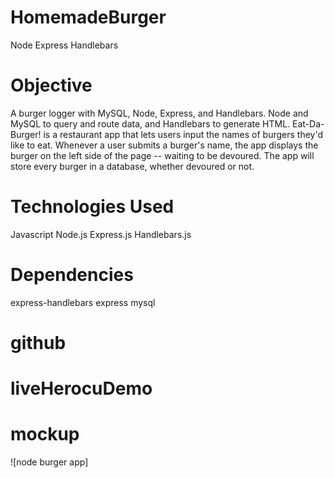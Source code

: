 # HomemadeBurger
Node Express Handlebars

# Objective
A burger logger with MySQL, Node, Express, and Handlebars. Node and MySQL to query and route data, and Handlebars to generate HTML. Eat-Da-Burger! is a restaurant app that lets users input the names of burgers they'd like to eat. Whenever a user submits a burger's name, the app displays the burger on the left side of the page -- waiting to be devoured. The app will store every burger in a database, whether devoured or not.

# Technologies Used
Javascript
Node.js
Express.js
Handlebars.js

# Dependencies
express-handlebars
express
mysql

# github


# liveHerocuDemo



# mockup

![node burger app]